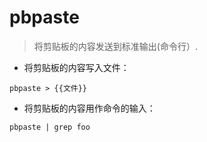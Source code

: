 # pbpaste

> 将剪贴板的内容发送到标准输出(命令行）.

- 将剪贴板的内容写入文件：

`pbpaste > {{文件}}`

- 将剪贴板的内容用作命令的输入：

`pbpaste | grep foo`
